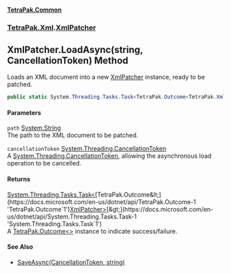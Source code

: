 #### [TetraPak.Common](index.md 'index')
### [TetraPak.Xml](TetraPak_Xml.md 'TetraPak.Xml').[XmlPatcher](TetraPak_Xml_XmlPatcher.md 'TetraPak.Xml.XmlPatcher')
## XmlPatcher.LoadAsync(string, CancellationToken) Method
Loads an XML document into a new [XmlPatcher](TetraPak_Xml_XmlPatcher.md 'TetraPak.Xml.XmlPatcher') instance, ready to be patched.  
```csharp
public static System.Threading.Tasks.Task<TetraPak.Outcome<TetraPak.Xml.XmlPatcher>> LoadAsync(string path, System.Threading.CancellationToken cancellationToken);
```
#### Parameters
<a name='TetraPak_Xml_XmlPatcher_LoadAsync(string_System_Threading_CancellationToken)_path'></a>
`path` [System.String](https://docs.microsoft.com/en-us/dotnet/api/System.String 'System.String')  
The path to the XML document to be patched.  
  
<a name='TetraPak_Xml_XmlPatcher_LoadAsync(string_System_Threading_CancellationToken)_cancellationToken'></a>
`cancellationToken` [System.Threading.CancellationToken](https://docs.microsoft.com/en-us/dotnet/api/System.Threading.CancellationToken 'System.Threading.CancellationToken')  
A [System.Threading.CancellationToken](https://docs.microsoft.com/en-us/dotnet/api/System.Threading.CancellationToken 'System.Threading.CancellationToken'), allowing the asynchronous load operation to be cancelled.  
  
#### Returns
[System.Threading.Tasks.Task&lt;](https://docs.microsoft.com/en-us/dotnet/api/System.Threading.Tasks.Task-1 'System.Threading.Tasks.Task`1')[TetraPak.Outcome&lt;](https://docs.microsoft.com/en-us/dotnet/api/TetraPak.Outcome-1 'TetraPak.Outcome`1')[XmlPatcher](TetraPak_Xml_XmlPatcher.md 'TetraPak.Xml.XmlPatcher')[&gt;](https://docs.microsoft.com/en-us/dotnet/api/TetraPak.Outcome-1 'TetraPak.Outcome`1')[&gt;](https://docs.microsoft.com/en-us/dotnet/api/System.Threading.Tasks.Task-1 'System.Threading.Tasks.Task`1')  
A [TetraPak.Outcome&lt;&gt;](https://docs.microsoft.com/en-us/dotnet/api/TetraPak.Outcome-1 'TetraPak.Outcome`1') instance to indicate success/failure.  
#### See Also
- [SaveAsync(CancellationToken, string)](TetraPak_Xml_XmlPatcher_SaveAsync(System_Threading_CancellationToken_string).md 'TetraPak.Xml.XmlPatcher.SaveAsync(System.Threading.CancellationToken, string)')
